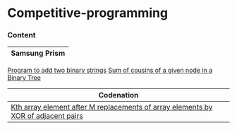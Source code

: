 # Competitive-programming

### Content
|Samsung Prism|
|---|
[Program to add two binary strings](./SamsungPrism/1.cpp)
[Sum of cousins of a given node in a Binary Tree](./SamsungPrism/2.cpp)

|Codenation|
|---|
|[Kth array element after M replacements of array elements by XOR of adjacent pairs](./Codenation/1.cpp)|
